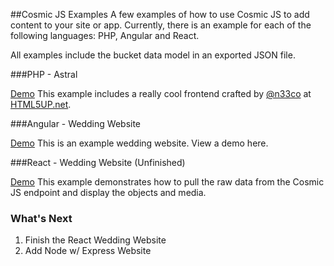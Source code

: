 ##Cosmic JS Examples
A few examples of how to use Cosmic JS to add content to your site or app.  Currently, there is an example for each of the following languages: PHP, Angular and React.

All examples include the bucket data model in an exported JSON file.

###PHP - Astral

[Demo](http://tonyspiro.com/dev/cosmicjs-examples/php/astral/)
This example includes a really cool frontend crafted by [@n33co](http://twitter.com/n33co) at [HTML5UP.net](http://html5up.net).

###Angular - Wedding Website

[Demo](http://tonyspiro.com/dev/cosmicjs-examples/angular/wedding-website/)
This is an example wedding website.  View a demo here.

###React - Wedding Website (Unfinished)

[Demo](http://tonyspiro.com/dev/cosmicjs-examples/react/wedding-website/)
This example demonstrates how to pull the raw data from the Cosmic JS endpoint and display the objects and media.

### What's Next
1. Finish the React Wedding Website
2. Add Node w/ Express Website